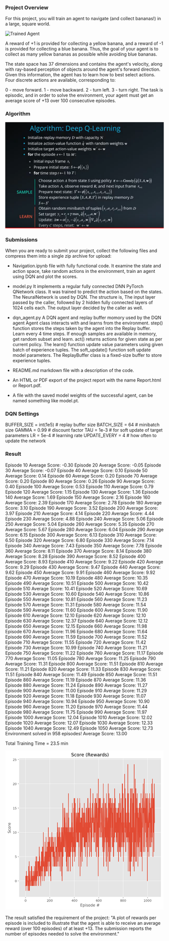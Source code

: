 [//]: # (Image References)

[image1]: https://user-images.githubusercontent.com/10624937/42135619-d90f2f28-7d12-11e8-8823-82b970a54d7e.gif "Trained Agent"



### Project Overview

For this project, you will train an agent to navigate (and collect bananas!) in a large, square world.

![Trained Agent][image1]


A reward of +1 is provided for collecting a yellow banana, and a reward of -1 is provided for collecting a blue banana. Thus, the goal of your agent is to collect as many yellow bananas as possible while avoiding blue bananas.

The state space has 37 dimensions and contains the agent's velocity, along with ray-based perception of objects around the agent's forward direction. Given this information, the agent has to learn how to best select actions. Four discrete actions are available, corresponding to:

0 - move forward.
1 - move backward.
2 - turn left.
3 - turn right.
The task is episodic, and in order to solve the environment, your agent must get an average score of +13 over 100 consecutive episodes.

### Algorithm


![Deep QLearning Algorithms](./imgs/Algorithm_Deep_QLearning.PNG)



### Submissions

When you are ready to submit your project, collect the following files and compress them into a single zip archive for upload:

- Navigation.ipynb
  file with fully functional code. It examine the state and action space, take random actions in the environment, train an agent using DQN and plot the scores.
  
- model.py
    It implements a regular fully connected DNN PyTorch QNetwork class. It was trained to predict the action based on the states. 
    The NeuralNetwork is used by DQN. The structure is,
    The input layer passed by the caller, followed by 2 hidden fully connected layers of 1024 cells each. The output layer decided by the caller as well.
    
- dqn_agent.py
    A DQN agent and replay buffer momory used by the DQN agent
    Agent class interacts with and learns from the environment. step() function stores the steps taken by the agent into the Replay buffer. Learn every 4 time steps. If enough samples are available in memory, get random subset and learn. act() returns actions for given state as per current policy. The learn() function update value parameters using given batch of experience tuples. The soft_update() function soft update model parameters. 
    The ReplayBuffer class is a fixed-size buffer to store experience tuples.
    
- README.md markdown file with a description of the code.

- An HTML or PDF export of the project report with the name Report.html or Report.pdf.

- A file with the saved model weights of the successful agent, can be named something like model.pt.

### DQN Settings

BUFFER_SIZE = int(1e5)  # replay buffer size
BATCH_SIZE = 64         # minibatch size
GAMMA = 0.99            # discount factor
TAU = 1e-3              # for soft update of target parameters
LR = 5e-4               # learning rate 
UPDATE_EVERY = 4        # how often to update the network

### Result

Episode 10 	 Average Score: -0.30
Episode 20 	 Average Score: -0.05
Episode 30 	 Average Score: -0.07
Episode 40 	 Average Score: 0.10
Episode 50 	 Average Score: 0.14
Episode 60 	 Average Score: 0.20
Episode 70 	 Average Score: 0.20
Episode 80 	 Average Score: 0.26
Episode 90 	 Average Score: 0.40
Episode 100 	 Average Score: 0.53
Episode 110 	 Average Score: 0.79
Episode 120 	 Average Score: 1.15
Episode 130 	 Average Score: 1.36
Episode 140 	 Average Score: 1.69
Episode 150 	 Average Score: 2.16
Episode 160 	 Average Score: 2.39
Episode 170 	 Average Score: 2.78
Episode 180 	 Average Score: 3.10
Episode 190 	 Average Score: 3.52
Episode 200 	 Average Score: 3.97
Episode 210 	 Average Score: 4.14
Episode 220 	 Average Score: 4.44
Episode 230 	 Average Score: 4.88
Episode 240 	 Average Score: 5.06
Episode 250 	 Average Score: 5.04
Episode 260 	 Average Score: 5.35
Episode 270 	 Average Score: 5.67
Episode 280 	 Average Score: 6.04
Episode 290 	 Average Score: 6.15
Episode 300 	 Average Score: 6.13
Episode 310 	 Average Score: 6.50
Episode 320 	 Average Score: 6.80
Episode 330 	 Average Score: 7.14
Episode 340 	 Average Score: 7.43
Episode 350 	 Average Score: 7.78
Episode 360 	 Average Score: 8.11
Episode 370 	 Average Score: 8.14
Episode 380 	 Average Score: 8.28
Episode 390 	 Average Score: 8.52
Episode 400 	 Average Score: 8.93
Episode 410 	 Average Score: 9.22
Episode 420 	 Average Score: 9.29
Episode 430 	 Average Score: 9.47
Episode 440 	 Average Score: 9.62
Episode 450 	 Average Score: 9.91
Episode 460 	 Average Score: 9.92
Episode 470 	 Average Score: 10.19
Episode 480 	 Average Score: 10.35
Episode 490 	 Average Score: 10.51
Episode 500 	 Average Score: 10.42
Episode 510 	 Average Score: 10.41
Episode 520 	 Average Score: 10.69
Episode 530 	 Average Score: 10.60
Episode 540 	 Average Score: 10.86
Episode 550 	 Average Score: 10.81
Episode 560 	 Average Score: 11.23
Episode 570 	 Average Score: 11.31
Episode 580 	 Average Score: 11.54
Episode 590 	 Average Score: 11.60
Episode 600 	 Average Score: 11.90
Episode 610 	 Average Score: 12.10
Episode 620 	 Average Score: 12.10
Episode 630 	 Average Score: 12.37
Episode 640 	 Average Score: 12.12
Episode 650 	 Average Score: 12.15
Episode 660 	 Average Score: 11.98
Episode 670 	 Average Score: 11.96
Episode 680 	 Average Score: 11.64
Episode 690 	 Average Score: 11.59
Episode 700 	 Average Score: 11.52
Episode 710 	 Average Score: 11.55
Episode 720 	 Average Score: 11.42
Episode 730 	 Average Score: 10.99
Episode 740 	 Average Score: 11.21
Episode 750 	 Average Score: 11.22
Episode 760 	 Average Score: 11.17
Episode 770 	 Average Score: 11.05
Episode 780 	 Average Score: 11.25
Episode 790 	 Average Score: 11.31
Episode 800 	 Average Score: 11.51
Episode 810 	 Average Score: 11.21
Episode 820 	 Average Score: 11.33
Episode 830 	 Average Score: 11.51
Episode 840 	 Average Score: 11.49
Episode 850 	 Average Score: 11.51
Episode 860 	 Average Score: 11.19
Episode 870 	 Average Score: 11.36
Episode 880 	 Average Score: 11.24
Episode 890 	 Average Score: 11.27
Episode 900 	 Average Score: 11.00
Episode 910 	 Average Score: 11.29
Episode 920 	 Average Score: 11.18
Episode 930 	 Average Score: 11.07
Episode 940 	 Average Score: 10.94
Episode 950 	 Average Score: 10.90
Episode 960 	 Average Score: 11.20
Episode 970 	 Average Score: 11.44
Episode 980 	 Average Score: 11.75
Episode 990 	 Average Score: 11.97
Episode 1000 	 Average Score: 12.04
Episode 1010 	 Average Score: 12.02
Episode 1020 	 Average Score: 12.07
Episode 1030 	 Average Score: 12.33
Episode 1040 	 Average Score: 12.49
Episode 1050 	 Average Score: 12.73
Environment solved in 958 episodes! 	 Average Score: 13.00

Total Training Time = 23.5 min


![Score](./imgs/score.png)

The result satisfied the requirement of the project: 
"A plot of rewards per episode is included to illustrate that the agent is able to receive an average reward (over 100 episodes) of at least +13. The submission reports the number of episodes needed to solve the environment."
